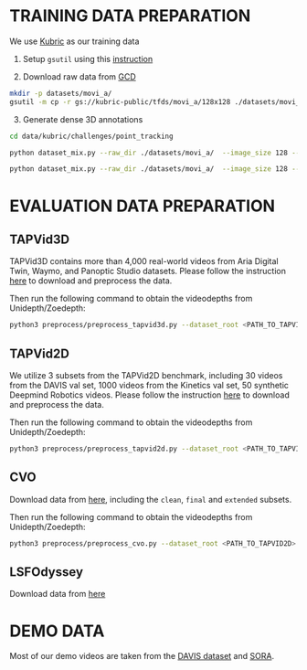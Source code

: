 # TRAINING DATA PREPARATION

We use [Kubric](https://github.com/google-research/kubric) as our training data

1. Setup `gsutil` using this [instruction](https://cloud.google.com/storage/docs/gsutil_install#linux)

2. Download raw data from [GCD](https://console.cloud.google.com/storage/browser/kubric-public/tfds/movi_f/512x512?pageState=(%22StorageObjectListTable%22:(%22f%22:%22%255B%255D%22)))

```bash
mkdir -p datasets/movi_a/
gsutil -m cp -r gs://kubric-public/tfds/movi_a/128x128 ./datasets/movi_a/
```

3. Generate dense 3D annotations

```bash
cd data/kubric/challenges/point_tracking

python dataset_mix.py --raw_dir ./datasets/movi_a/  --image_size 128 --processed_dir ./datasets/movi_a/kubric_128x128_processed_mix_3 --split train --process_index 0

python dataset_mix.py --raw_dir ./datasets/movi_a/  --image_size 128 --processed_dir ./datasets/movi_a/kubric_128x128_processed_mix_3 --split validation --process_index 0

```


# EVALUATION DATA PREPARATION

## TAPVid3D
TAPVid3D contains more than 4,000 real-world videos from Aria Digital Twin, Waymo, and Panoptic Studio datasets. Please follow the instruction [here](https://github.com/google-deepmind/tapnet/tree/main/tapnet/tapvid3d) to download and preprocess the data.

Then run the following command to obtain the videodepths from Unidepth/Zoedepth:

```bash
python3 preprocess/preprocess_tapvid3d.py --dataset_root <PATH_TO_TAPVID3D> --split <adt/drivetrack/pstudio>
```

## TAPVid2D
We utilize 3 subsets from the TAPVid2D benchmark, including 30 videos from the DAVIS val set, 1000 videos from the Kinetics val set, 50 synthetic Deepmind Robotics videos. Please follow the instruction [here](https://github.com/google-deepmind/tapnet/tree/main/tapnet/tapvid) to download and preprocess the data.

Then run the following command to obtain the videodepths from Unidepth/Zoedepth:

```bash
python3 preprocess/preprocess_tapvid2d.py --dataset_root <PATH_TO_TAPVID2D> --split <davis/rgb_stacking/kinetics> --use_zoedepth True 
```

## CVO
Download data from [here](https://github.com/16lemoing/dot), including the `clean`, `final` and `extended` subsets.

Then run the following command to obtain the videodepths from Unidepth/Zoedepth:

```bash
python3 preprocess/preprocess_cvo.py --dataset_root <PATH_TO_TAPVID2D> --split <clean/final/extended>
```

## LSFOdyssey
Download data from [here](https://github.com/wwsource/SceneTracker)


# DEMO DATA
Most of our demo videos are taken from the [DAVIS dataset](https://davischallenge.org/index.html) and [SORA](https://openai.com/sora/).
